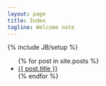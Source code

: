 ```yaml
---
layout: page
title: Index
tagline: Welcome note
---
```

{% include JB/setup %}

<ul class="blank-list">
	{% for post in site.posts %}
		<li>
			<span>
		   		<a href="{{ post.url }}">
		   			{{ post.title }}
		    	</a>
	    	</span>
	    </li>
	{% endfor %}
</ul>

